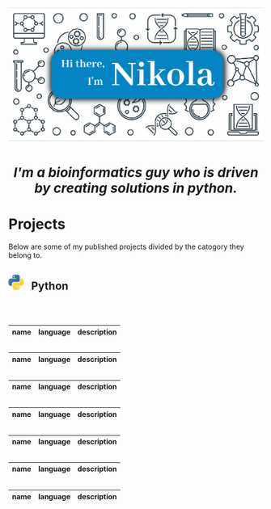 <img src="./imgs/banner.png">

<image>
    <source media="(prefers-color-scheme: dark)" srcset="./imgs/banner_dark.png"> 
    <source media="(prefers-color-scheme: light)" srcset="./imgs/banner.png">
</image>

<p align='center' style="font-size: 26px"><i><b>I'm a bioinformatics guy who is driven by creating solutions  in python.</b></i></h2>

<br>

<h1>Projects</h1>
Below are some of my published projects divided by the catogory they belong to.

<br>

<h2>
  <img src="./imgs/python.png" height="30" width="30" style="margin-right: 10px"> Python
</h2>


<br>
<br>

|name|language|description|
|---|---|---|

<h2></h2>

|name|language|description|
|---|---|---|

<h2></h2>

|name|language|description|
|---|---|---|

<h2></h2>

|name|language|description|
|---|---|---|

<h2></h2>

|name|language|description|
|---|---|---|

<h2></h2>

|name|language|description|
|---|---|---|

<h2></h2>

|name|language|description|
|---|---|---|
